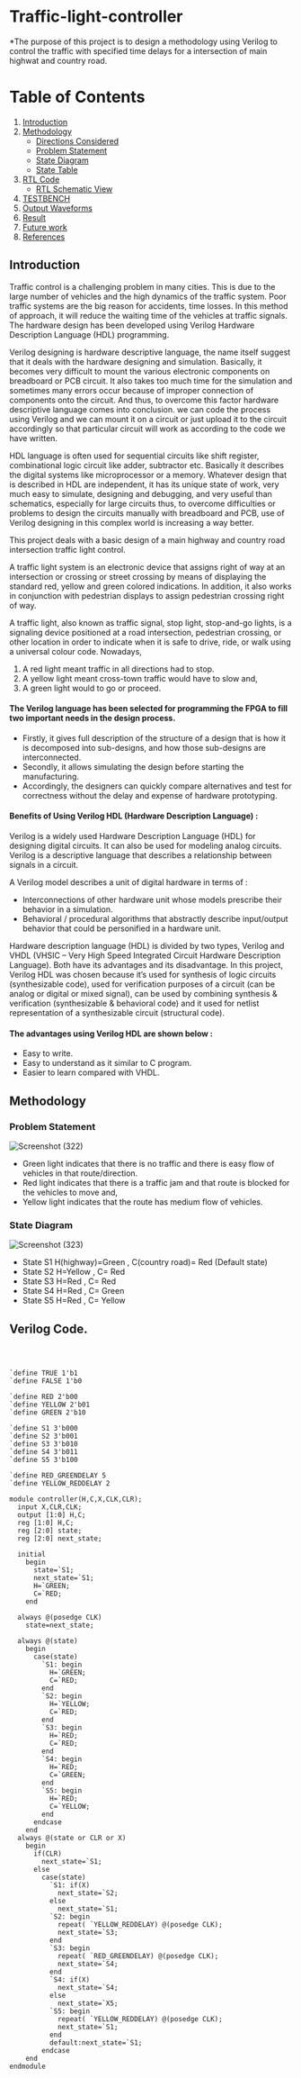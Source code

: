 # Traffic-light-controller
*The purpose of this project is to design a methodology using Verilog to control the traffic with specified time delays for a intersection of main highwat and country road.
# Table of Contents
1. [Introduction](#Introduction)
2. [Methodology](#Methodology)
    - [Directions Considered](#directions-considered)
    - [Problem Statement](#problem-statement)
    - [State Diagram](#state-diagram)
    - [State Table](#state-table)
3. [RTL Code](#rtl-code)
    - [RTL Schematic View](#rtl-schematic-view)
4. [TESTBENCH](#testbench)
5. [Output Waveforms](#output-waveforms)
6. [Result](#result)
7. [Future work](#future-work)
8. [References](#references)

## Introduction 

Traffic control is a challenging problem in many cities. This is due to the large number of vehicles and the high dynamics of the traffic system. Poor traffic systems are the big reason for accidents, time losses. In this method of approach, it will reduce the waiting time of the vehicles at traffic signals. The hardware design has been developed using Verilog Hardware Description Language (HDL) programming. 

Verilog designing is hardware descriptive language, the name itself suggest that it deals with the hardware designing and simulation. Basically, it becomes very difficult to mount the various electronic components on breadboard or PCB circuit. It also takes too much time for the simulation and sometimes many errors occur because of improper connection of components onto the circuit. 
And thus, to overcome this factor hardware descriptive language comes into conclusion. we can code the process using Verilog and we can mount it on a circuit or just upload it to the circuit accordingly so that particular circuit will work as according to the code we have written. 

HDL language is often used for sequential circuits like shift register, combinational logic circuit like adder, subtractor etc. Basically it describes the digital systems like microprocessor or a memory. Whatever design that is described in HDL are independent, it has its unique state of work, very much easy to simulate, designing and debugging, and very useful than schematics, especially for large circuits thus, to overcome difficulties or problems to design the circuits manually with breadboard and PCB, use of Verilog designing in this complex world is increasing a way better. 

This project deals with a basic design of a main highway and country road intersection traffic light control. 

A traffic light system is an electronic device that assigns right of way at an intersection or crossing or street crossing by means of displaying the standard red, yellow and green colored indications. In addition, it also works in conjunction with pedestrian displays to assign pedestrian crossing right of way. 

A traffic light, also known as traffic signal, stop light, stop-and-go lights, is a signaling device positioned at a road intersection, pedestrian crossing, or other location in order to indicate when it is safe to drive, ride, or walk using a universal colour code.
Nowadays, 

1. A red light meant traffic in all directions had to stop. 
2. A yellow light meant cross-town traffic would have to slow and,
3. A green light would to go or proceed.

#### The Verilog language has been selected for programming the FPGA to fill two important needs in the design process. 

- Firstly, it gives full description of the structure of a design that is how it is decomposed into sub-designs, and how those sub-designs are interconnected. 
- Secondly, it allows simulating the design before starting the manufacturing. 
- Accordingly, the designers can quickly compare alternatives and test for correctness without the delay and expense of hardware prototyping.

#### Benefits of Using Verilog HDL (Hardware Description Language) : 

Verilog is a widely used Hardware Description Language (HDL) for designing digital circuits. It can also be used for modeling analog circuits. Verilog is a descriptive language that describes a relationship between signals in a circuit. 

A Verilog model describes a unit of digital hardware in terms of :
- Interconnections of other hardware unit whose models prescribe their behavior in a 
    simulation.
- Behavioral / procedural algorithms that abstractly describe input/output behavior
    that could be personified in a hardware unit. 

Hardware description language (HDL) is divided by two types, Verilog and VHDL (VHSIC – Very High Speed Integrated Circuit Hardware Description Language). Both have its advantages and its disadvantage. 
In this project, Verilog HDL was chosen because it’s used for synthesis of logic circuits (synthesizable code), used for verification purposes of a circuit (can be analog or digital or mixed signal), can be used by combining synthesis & verification (synthesizable & behavioral code) and it used for netlist representation of a synthesizable circuit (structural code). 

#### The advantages using Verilog HDL are shown below : 
- Easy to write. 
- Easy to understand as it similar to C program. 
- Easier to learn compared with VHDL.


## Methodology
### Problem Statement
![Screenshot (322)](https://github.com/user-attachments/assets/31a0638d-da67-4c6a-a9d4-63426d72ccfb)

- Green light indicates that there is no traffic and there is easy flow of vehicles in that route/direction. 
- Red light indicates that there is a traffic jam and that route is blocked for the vehicles to move and, 
- Yellow light indicates that the route has medium flow of vehicles.

### State Diagram
![Screenshot (323)](https://github.com/user-attachments/assets/a9c25e10-da58-4aa6-9587-a52bafebd659)

- State S1   H(highway)=Green , C(country road)= Red    (Default state)
- State S2   H=Yellow , C= Red
- State S3   H=Red , C= Red
- State S4   H=Red , C= Green
- State S5   H=Red , C= Yellow


## Verilog Code.
```



`define TRUE 1'b1
`define FALSE 1'b0

`define RED 2'b00
`define YELLOW 2'b01
`define GREEN 2'b10

`define S1 3'b000
`define S2 3'b001
`define S3 3'b010
`define S4 3'b011
`define S5 3'b100

`define RED_GREENDELAY 5
`define YELLOW_REDDELAY 2

module controller(H,C,X,CLK,CLR);
  input X,CLR,CLK;
  output [1:0] H,C;
  reg [1:0] H,C;
  reg [2:0] state;
  reg [2:0] next_state;
  
  initial
    begin
      state=`S1;
      next_state=`S1;
      H=`GREEN;
      C=`RED;
    end
  
  always @(posedge CLK)
    state=next_state;
  
  always @(state)
    begin
      case(state)
        `S1: begin
          H=`GREEN;
          C=`RED;
        end
        `S2: begin
          H=`YELLOW;
          C=`RED;
        end
        `S3: begin
          H=`RED;
          C=`RED;
        end
        `S4: begin
          H=`RED;
          C=`GREEN;
        end
        `S5: begin
          H=`RED;
          C=`YELLOW;
        end
      endcase
    end
  always @(state or CLR or X)
    begin
      if(CLR)
        next_state=`S1;
      else
        case(state)
          `S1: if(X)
            next_state=`S2;
          else
            next_state=`S1;
          `S2: begin
            repeat( `YELLOW_REDDELAY) @(posedge CLK);
            next_state=`S3;
          end
          `S3: begin
            repeat( `RED_GREENDELAY) @(posedge CLK);
            next_state=`S4;
          end
          `S4: if(X)
            next_state=`S4;
          else
            next_state=`X5;
          `S5: begin
            repeat( `YELLOW_REDDELAY) @(posedge CLK);
            next_state=`S1;
          end
          default:next_state=`S1;
        endcase
    end
endmodule

```
        


